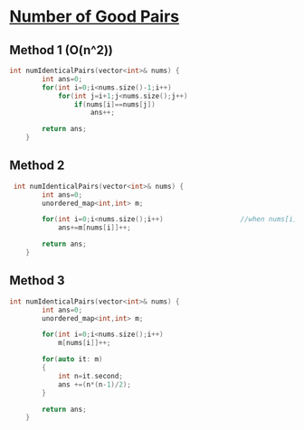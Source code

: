 <h1><a href="https://leetcode.com/problems/number-of-good-pairs/description/">Number of Good Pairs</a></h1>

## Method 1 (O(n^2))

```cpp
int numIdenticalPairs(vector<int>& nums) {
        int ans=0;
        for(int i=0;i<nums.size()-1;i++)
            for(int j=i+1;j<nums.size();j++)
                if(nums[i]==nums[j])
                    ans++;

        return ans;
    }
```

## Method 2

```cpp
 int numIdenticalPairs(vector<int>& nums) {
        int ans=0;
        unordered_map<int,int> m;

        for(int i=0;i<nums.size();i++)                   //when nums[i] come it will make pair with already existing same integer
            ans+=m[nums[i]]++;

        return ans;
    }
```

## Method 3

```cpp
int numIdenticalPairs(vector<int>& nums) {
        int ans=0;
        unordered_map<int,int> m;

        for(int i=0;i<nums.size();i++)
            m[nums[i]]++;

        for(auto it: m)
        {
            int n=it.second;
            ans +=(n*(n-1)/2);
        }

        return ans;
    }
```
